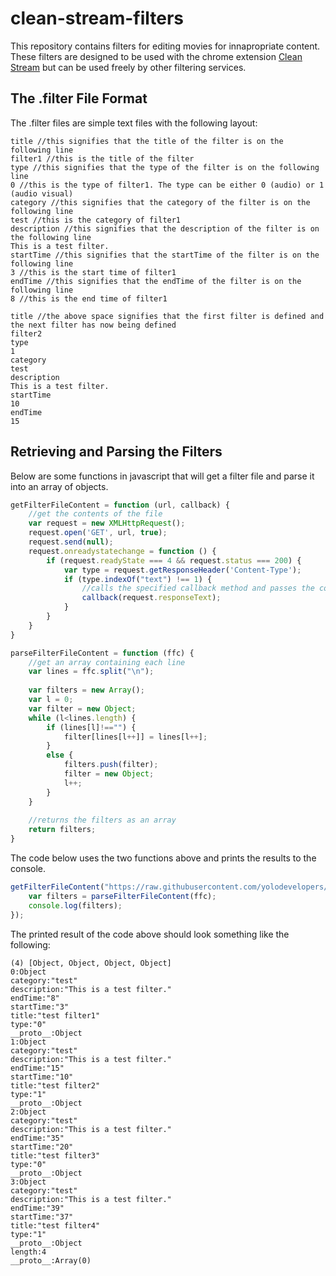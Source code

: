 # clean-stream-filters

This repository contains filters for editing movies for innapropriate content. These filters are designed to be used with the chrome extension [Clean Stream](https://chrome.google.com/webstore/detail/clean-stream/cppacmdbokpnibcconbcniibodcfgdba) but can be used freely by other filtering services.

## The .filter File Format

The .filter files are simple text files with the following layout:

```
title //this signifies that the title of the filter is on the following line
filter1 //this is the title of the filter
type //this signifies that the type of the filter is on the following line
0 //this is the type of filter1. The type can be either 0 (audio) or 1 (audio visual)
category //this signifies that the category of the filter is on the following line
test //this is the category of filter1
description //this signifies that the description of the filter is on the following line
This is a test filter.
startTime //this signifies that the startTime of the filter is on the following line
3 //this is the start time of filter1
endTime //this signifies that the endTime of the filter is on the following line
8 //this is the end time of filter1

title //the above space signifies that the first filter is defined and the next filter has now being defined
filter2
type
1
category
test
description
This is a test filter.
startTime
10
endTime
15
```

## Retrieving and Parsing the Filters

Below are some functions in javascript that will get a filter file and parse it into an array of objects.

```javascript
getFilterFileContent = function (url, callback) {
	//get the contents of the file
	var request = new XMLHttpRequest();
	request.open('GET', url, true);
	request.send(null);
	request.onreadystatechange = function () {
		if (request.readyState === 4 && request.status === 200) {
			var type = request.getResponseHeader('Content-Type');
			if (type.indexOf("text") !== 1) {
				//calls the specified callback method and passes the content of the filter file as a string
				callback(request.responseText);
			}
		}
	}
}

parseFilterFileContent = function (ffc) {
	//get an array containing each line
	var lines = ffc.split("\n");
	
	var filters = new Array();
	var l = 0;
	var filter = new Object;
	while (l<lines.length) {
		if (lines[l]!=="") {
			filter[lines[l++]] = lines[l++];
		}
		else {
			filters.push(filter);
			filter = new Object;
			l++;
		}
	}
	
	//returns the filters as an array
	return filters;
}
```

The code below uses the two functions above and prints the results to the console.

```javascript
getFilterFileContent("https://raw.githubusercontent.com/yolodevelopers/clean-stream-filters/master/test.filter", function (ffc) {
	var filters = parseFilterFileContent(ffc);
	console.log(filters);
});
```

The printed result of the code above should look something like the following:

```
(4) [Object, Object, Object, Object]
0:Object
category:"test"
description:"This is a test filter."
endTime:"8"
startTime:"3"
title:"test filter1"
type:"0"
__proto__:Object
1:Object
category:"test"
description:"This is a test filter."
endTime:"15"
startTime:"10"
title:"test filter2"
type:"1"
__proto__:Object
2:Object
category:"test"
description:"This is a test filter."
endTime:"35"
startTime:"20"
title:"test filter3"
type:"0"
__proto__:Object
3:Object
category:"test"
description:"This is a test filter."
endTime:"39"
startTime:"37"
title:"test filter4"
type:"1"
__proto__:Object
length:4
__proto__:Array(0)
```

